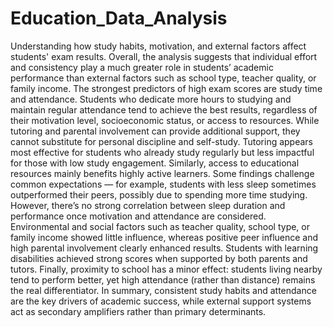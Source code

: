 # Education_Data_Analysis
Understanding how study habits, motivation, and external factors affect students' exam results.
Overall, the analysis suggests that individual effort and consistency play a much greater role in students’ academic performance than external factors such as school type, teacher quality, or family income.
The strongest predictors of high exam scores are study time and attendance. Students who dedicate more hours to studying and maintain regular attendance tend to achieve the best results, regardless of their motivation level, socioeconomic status, or access to resources.
While tutoring and parental involvement can provide additional support, they cannot substitute for personal discipline and self-study. Tutoring appears most effective for students who already study regularly but less impactful for those with low study engagement. Similarly, access to educational resources mainly benefits highly active learners.
Some findings challenge common expectations — for example, students with less sleep sometimes outperformed their peers, possibly due to spending more time studying. However, there’s no strong correlation between sleep duration and performance once motivation and attendance are considered.
Environmental and social factors such as teacher quality, school type, or family income showed little influence, whereas positive peer influence and high parental involvement clearly enhanced results. Students with learning disabilities achieved strong scores when supported by both parents and tutors.
Finally, proximity to school has a minor effect: students living nearby tend to perform better, yet high attendance (rather than distance) remains the real differentiator.
In summary, consistent study habits and attendance are the key drivers of academic success, while external support systems act as secondary amplifiers rather than primary determinants.
